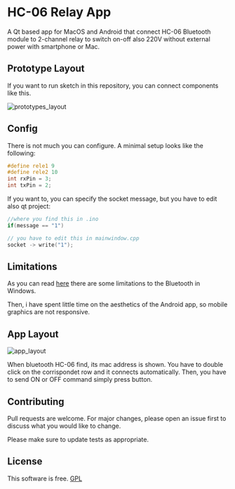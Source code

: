 # HC-06 Relay App
A Qt based app for MacOS and Android that connect HC-06 Bluetooth module to 2-channel relay to switch on-off also 220V without external power with smartphone or Mac.

## Prototype Layout
If you want to run sketch in this repository, you can connect components like this.

![prototypes_layout](https://user-images.githubusercontent.com/14968550/57195455-0e09c200-6f53-11e9-98e2-ed537e94bbd2.PNG)


## Config
There is not much you can configure. A minimal setup looks like the following:

```c++
#define rele1 9
#define rele2 10
int rxPin = 3;
int txPin = 2;
```

If you want to, you can specify the socket message, but you have to edit also qt project:

```c++ 
//where you find this in .ino
if(message == "1")

// you have to edit this in mainwindow.cpp
socket -> write("1");
```

## Limitations
As you can read [here](https://doc.qt.io/qt-5/qtbluetooth-index.html) there are some limitations to the Bluetooth in Windows.

Then, i have spent little time on the aesthetics of the Android app, so mobile graphics are not responsive. 

## App Layout

![app_layout](https://user-images.githubusercontent.com/14968550/57195451-ffbba600-6f52-11e9-9cd4-e2f05b4ae07b.JPG)

When bluetooth HC-06 find, its mac address is shown. You have to double click on the corrispondet row and it connects automatically.
Then, you have to send ON or OFF command simply press button. 

## Contributing
Pull requests are welcome. For major changes, please open an issue first to discuss what you would like to change.

Please make sure to update tests as appropriate.

## License
This software is free.
[GPL](http://www.gnu.org/licenses/gpl.html)
